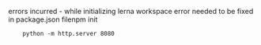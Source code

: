 errors incurred - 
        while initializing lerna workspace error needed to be fixed in package.json filenpm init

        python -m http.server 8080